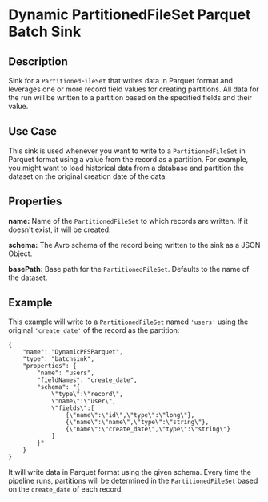 # Dynamic PartitionedFileSet Parquet Batch Sink


Description
-----------
Sink for a ``PartitionedFileSet`` that writes data in Parquet format
and leverages one or more record field values for creating partitions.
All data for the run will be written to a partition based on the
specified fields and their value.


Use Case
--------
This sink is used whenever you want to write to a ``PartitionedFileSet`` in Parquet format
using a value from the record as a partition. For example, you might want to load historical
data from a database and partition the dataset on the original creation date of the data.


Properties
----------
**name:** Name of the ``PartitionedFileSet`` to which records are written.
If it doesn't exist, it will be created.

**schema:** The Avro schema of the record being written to the sink as a JSON Object.

**basePath:** Base path for the ``PartitionedFileSet``. Defaults to the name of the dataset.

Example
-------
This example will write to a ``PartitionedFileSet`` named ``'users'`` using the original
``'create_date'`` of the record as the partition:

    {
        "name": "DynamicPFSParquet",
        "type": "batchsink",
        "properties": {
            "name": "users",
            "fieldNames": "create_date",
            "schema": "{
                \"type\":\"record\",
                \"name\":\"user\",
                \"fields\":[
                    {\"name\":\"id\",\"type\":\"long\"},
                    {\"name\":\"name\",\"type\":\"string\"},
                    {\"name\":\"create_date\",\"type\":\"string\"}
                ]
            }"
        }
    }

It will write data in Parquet format using the given schema. Every time the pipeline runs, 
partitions will be determined in the ``PartitionedFileSet`` based on the ``create_date``
of each record.